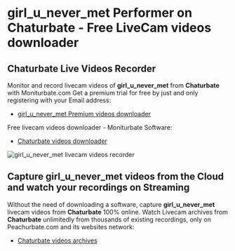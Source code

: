# girl_u_never_met Performer on Chaturbate - Free LiveCam videos downloader

## Chaturbate Live Videos Recorder

Monitor and record livecam videos of **girl_u_never_met** from **Chaturbate** with Moniturbate.com
Get a premium trial for free by just and only registering with your Email address:
* [girl_u_never_met Premium videos downloader](https://moniturbate.com/request-demo-licence-key.html)

Free livecam videos downloader - Moniturbate Software:
* [Chaturbate videos downloader](https://moniturbate.com/moniturbate-download-software.html)

![girl_u_never_met livecam videos recorder](https://peachurnet.com/templates/moniturbate-software.png)


## Capture girl_u_never_met videos from the Cloud and watch your recordings on Streaming

Without the need of downloading a software, capture **girl_u_never_met** livecam videos from **Chaturbate** 100% online.
Watch Livecam archives from **Chaturbate** unlimitedly from thousands of existing recordings, only on Peachurbate.com and its websites network:
* [Chaturbate videos archives](https://peachurnet.com/)
